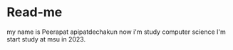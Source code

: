 # Read-me
my name is Peerapat apipatdechakun
now i'm study computer science 
I'm start study at msu in 2023.


